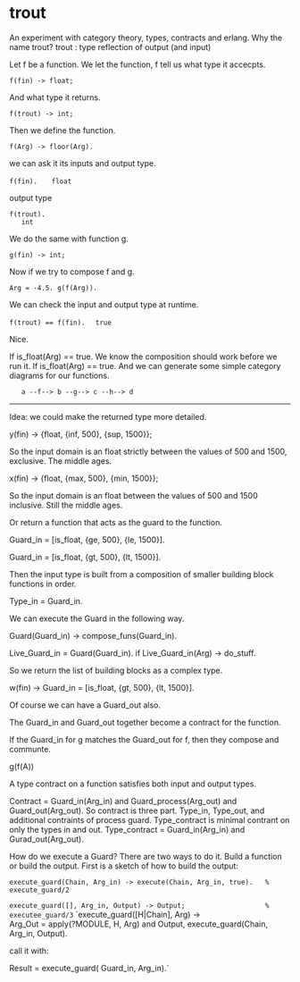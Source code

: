 # trout

An experiment with category theory, types, contracts and erlang.
Why the name trout?
trout : type reflection of output (and input) 

Let f be a function.
We let the function, f tell us what type it accecpts.

`f(fin) -> float;`

And what type it returns.

`f(trout) -> int;`

Then we define the function.

`f(Arg) -> floor(Arg).`

we can ask it its inputs and output type.

`f(fin).`
`   float`

output type

`f(trout).`  
`   int`

We do the same with function g.

`g(fin) -> int;`

Now if we try to compose f and g.

`Arg = -4.5.
g(f(Arg)).`

We can check the input and output type at runtime. 

`f(trout) == f(fin).`
`  true`

Nice. 

If is_float(Arg) == true.
We know the composition should work before we run it. 
If is_float(Arg) == true.
And we can generate some simple category diagrams for our functions. 


`    a --f--> b --g--> c --h--> d  ` 

----------------------------------------------------

Idea: we could make the returned type more detailed. 

y(fin) -> 
  {float, {inf, 500}, {sup, 1500}};

So the input domain is an float strictly between the values of 500 and 1500, exclusive. The middle ages. 

x(fin) ->
  {float, {max, 500}, {min, 1500}};
  
So the input domain is an float between the values of 500 and 1500 inclusive. Still the middle ages. 

Or return a function that acts as the guard to the function. 

Guard_in = [is_float, {ge, 500}, {le, 1500}]. 

Guard_in = [is_float, {gt, 500}, {lt, 1500}]. 

Then the input type is built from a composition of smaller building block functions in order. 

Type_in = Guard_in. 

We can execute the Guard in the following way.

Guard(Guard_in) -> 
  compose_funs(Guard_in).

Live_Guard_in = Guard(Guard_in).
if Live_Guard_in(Arg) -> do_stuff. 

So we return the list of building blocks as a complex type. 

w(fin) -> Guard_in =  [is_float, {gt, 500}, {lt, 1500}]. 

Of course we can have a Guard_out also. 

The Guard_in and Guard_out together become a contract for the function.

If the Guard_in for g matches the Guard_out for f, then they compose and communte.

g(f(A))

A type contract on a function satisfies both input and output types.

Contract = Guard_in(Arg_in) and Guard_process(Arg_out) and Guard_out(Arg_out).
So contract is three part. Type_in, Type_out, and additional contraints of process guard. 
Type_contract is minimal contrant on only the types in and out. 
Type_contract = Guard_in(Arg_in) and Gurad_out(Arg_out).

How do we execute a Guard? There are two ways to do it. 
Build a function or build the output. 
First is a sketch of how to build the output:


`execute_guard(Chain, Arg_in) -> execute(Chain, Arg_in, true).   % execute_guard/2 `

`execute_guard([], Arg_in, Output) -> Output;                    % executee_guard/3`
`execute_guard([H|Chain], Arg) ->  
  Arg_Out = apply(?MODULE, H, Arg) and Output, 
  execute_guard(Chain, Arg_in, Output). 

call it with:

Result = execute_guard( Guard_in, Arg_in).`


